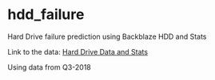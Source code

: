 # hdd_failure
Hard Drive failure prediction using Backblaze HDD and Stats

Link to the data: [Hard Drive Data and Stats](https://www.backblaze.com/b2/hard-drive-test-data.html)

Using data from Q3-2018
